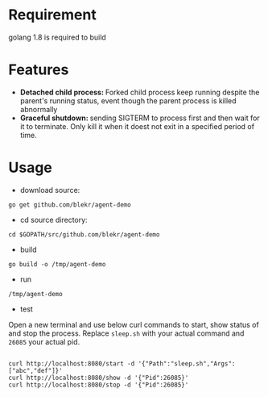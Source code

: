# Requirement
golang 1.8 is required to build

# Features
- <strong>Detached child process: </strong>Forked child process keep running despite the parent's running status, event though the parent process is killed abnormally
- <strong>Graceful shutdown: </strong>sending SIGTERM to process first and then wait for it to terminate. Only kill it when it doest not exit in a specified period of time.

# Usage

- download source:
```
go get github.com/blekr/agent-demo
```
- cd source directory:
```
cd $GOPATH/src/github.com/blekr/agent-demo
```
- build
```
go build -o /tmp/agent-demo
```
- run
```
/tmp/agent-demo
```
- test

Open a new terminal and use below curl commands to start, show status of and stop the process. Replace ```sleep.sh``` with your actual command and ```26085``` your actual pid.
```

curl http://localhost:8080/start -d '{"Path":"sleep.sh","Args":["abc","def"]}'
curl http://localhost:8080/show -d '{"Pid":26085}'
curl http://localhost:8080/stop -d '{"Pid":26085}'

```
